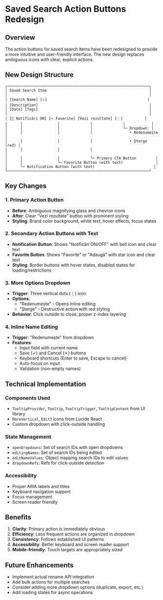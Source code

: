 # Saved Search Action Buttons Redesign

## Overview
The action buttons for saved search items have been redesigned to provide a more intuitive and user-friendly interface. The new design replaces ambiguous icons with clear, explicit actions.

## New Design Structure

```
┌─────────────────────────────────────────────────────────────────┐
│ Saved Search Item                                               │
│                                                                 │
│ [Search Name] [⭐]                                              │
│ [Description]                                                   │
│ [Date] [Tags]                                                   │
│                                                                 │
│ [🔔 Notificări ON] [⭐ Favorite] [Vezi rezultate] [⋮]          │
│      │                │              │              │            │
│      │                │              │              └─ Dropdown: │
│      │                │              │                 • Redenumește │
│      │                │              │                 • Șterge (red) │
│      │                │              │                              │
│      │                │              └─ Primary CTA Button         │
│      │                └─ Favorite Button (with text)               │
│      └─ Notification Button (with text)                           │
└─────────────────────────────────────────────────────────────────┘
```

## Key Changes

### 1. Primary Action Button
- **Before**: Ambiguous magnifying glass and chevron icons
- **After**: Clear "Vezi rezultate" button with prominent styling
- **Styling**: Brand color background, white text, hover effects, focus states

### 2. Secondary Action Buttons with Text
- **Notification Button**: Shows "Notificări ON/OFF" with bell icon and clear text
- **Favorite Button**: Shows "Favorite" or "Adaugă" with star icon and clear text
- **Styling**: Border buttons with hover states, disabled states for loading/restrictions

### 3. More Options Dropdown
- **Trigger**: Three vertical dots (⋮) icon
- **Options**:
  - "Redenumește" - Opens inline editing
  - "Șterge" - Destructive action with red styling
- **Behavior**: Click outside to close, proper z-index layering

### 4. Inline Name Editing
- **Trigger**: "Redenumește" from dropdown
- **Features**:
  - Input field with current name
  - Save (✓) and Cancel (✗) buttons
  - Keyboard shortcuts (Enter to save, Escape to cancel)
  - Auto-focus on input
  - Validation (non-empty names)

## Technical Implementation

### Components Used
- `TooltipProvider`, `Tooltip`, `TooltipTrigger`, `TooltipContent` from UI library
- `MoreVertical`, `Edit3` icons from Lucide React
- Custom dropdown with click-outside handling

### State Management
- `openDropdowns`: Set of search IDs with open dropdowns
- `editingNames`: Set of search IDs being edited
- `editNameValues`: Object mapping search IDs to edit values
- `dropdownRefs`: Refs for click-outside detection

### Accessibility
- Proper ARIA labels and titles
- Keyboard navigation support
- Focus management
- Screen reader friendly

## Benefits

1. **Clarity**: Primary action is immediately obvious
2. **Efficiency**: Less frequent actions are organized in dropdown
3. **Consistency**: Follows established UI patterns
4. **Accessibility**: Better keyboard and screen reader support
5. **Mobile-friendly**: Touch targets are appropriately sized

## Future Enhancements

- Implement actual rename API integration
- Add bulk actions for multiple searches
- Consider adding more dropdown options (duplicate, export, etc.)
- Add loading states for async operations
